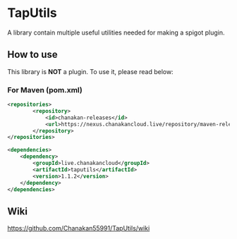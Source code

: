 # TapUtils

A library contain multiple useful utilities needed for making a spigot plugin.

## How to use

This library is **NOT** a plugin. To use it, please read below:

### For Maven (pom.xml)


```pom.xml
<repositories>
        <repository>
            <id>chanakan-releases</id>
            <url>https://nexus.chanakancloud.live/repository/maven-releases/</url>
        </repository>
</repositories>

<dependencies>
    <dependency>
        <groupId>live.chanakancloud</groupId>
        <artifactId>taputils</artifactId>
        <version>1.1.2</version>
    </dependency>
</dependencies>
```
## Wiki
https://github.com/Chanakan55991/TapUtils/wiki
